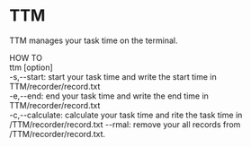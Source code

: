 # TTM
TTM manages your task time on the terminal.

HOW TO  
ttm [option]  
-s,--start: start your task time and write the start time in TTM/recorder/record.txt  
-e,--end: end your task time and write the end time in TTM/recorder/record.txt  
-c,--calculate: calculate your task time and rite the task time in /TTM/recorder/record.txt 
--rmal: remove your all records from /TTM/recorder/record.txt.  
